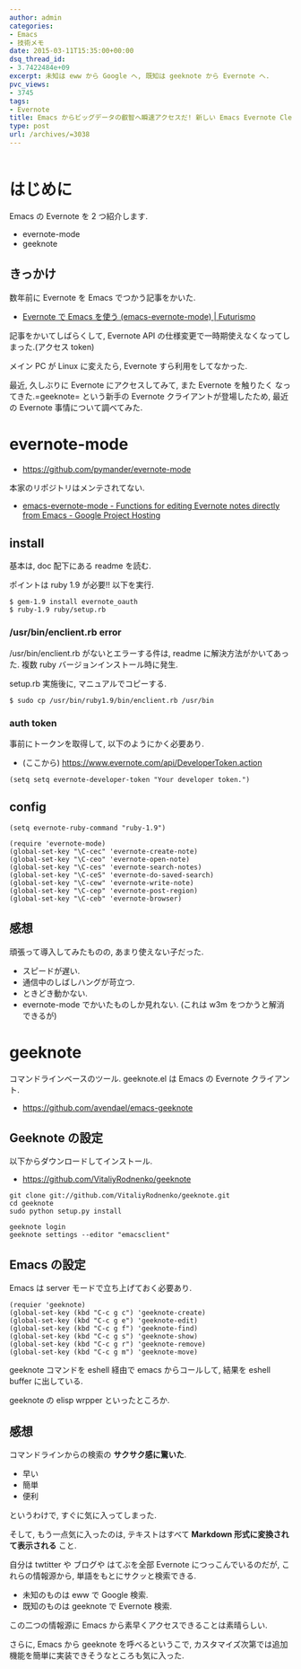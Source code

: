 ```yaml
---
author: admin
categories:
- Emacs
- 技術メモ
date: 2015-03-11T15:35:00+00:00
dsq_thread_id:
- 3.7422484e+09
excerpt: 未知は eww から Google へ, 既知は geeknote から Evernote へ.
pvc_views:
- 3745
tags:
- Evernote
title: Emacs からビッグデータの叡智へ瞬速アクセスだ! 新しい Emacs Evernote Cleient の geeknote がイイ
type: post
url: /archives/=3038
---
```


<img alt="" src="http://futurismo.biz/wp-content/uploads/emacs_logo.jpg"/>

はじめに
========

Emacs の Evernote を 2 つ紹介します.

-   evernote-mode
-   geeknote

きっかけ
--------

数年前に Evernote を Emacs でつかう記事をかいた.

-   [Evernote で Emacs を使う (emacs-evernote-mode) |
    Futurismo](http://futurismo.biz/archives/717)

記事をかいてしばらくして, Evernote API
の仕様変更で一時期使えなくなってしまった.(アクセス token)

メイン PC が Linux に変えたら, Evernote すら利用をしてなかった.

最近, 久しぶりに Evernote にアクセスしてみて, また Evernote を触りたく
なってきた.=geeknote= という新手の Evernote クライアントが登場したため,
最近の Evernote 事情について調べてみた.

evernote-mode
=============

-   <https://github.com/pymander/evernote-mode>

本家のリポジトリはメンテされてない.

-   [emacs-evernote-mode - Functions for editing Evernote notes directly
    from Emacs - Google Project
    Hosting](https://code.google.com/p/emacs-evernote-mode/)

install
-------

基本は, doc 配下にある readme を読む.

ポイントは ruby 1.9 が必要!! 以下を実行.

``` {.commonlisp}
$ gem-1.9 install evernote_oauth
$ ruby-1.9 ruby/setup.rb
```

### /usr/bin/enclient.rb error

/usr/bin/enclient.rb がないとエラーする件は, readme
に解決方法がかいてあった. 複数 ruby バージョンインストール時に発生.

setup.rb 実施後に, マニュアルでコピーする.

``` {.bash}
$ sudo cp /usr/bin/ruby1.9/bin/enclient.rb /usr/bin
```

### auth token

事前にトークンを取得して, 以下のようにかく必要あり.

-   (ここから) <https://www.evernote.com/api/DeveloperToken.action>

``` {.text}
(setq setq evernote-developer-token "Your developer token.")
```

config
------

``` {.commonlisp}
(setq evernote-ruby-command "ruby-1.9")

(require 'evernote-mode)
(global-set-key "\C-cec" 'evernote-create-note)
(global-set-key "\C-ceo" 'evernote-open-note)
(global-set-key "\C-ces" 'evernote-search-notes)
(global-set-key "\C-ceS" 'evernote-do-saved-search)
(global-set-key "\C-cew" 'evernote-write-note)
(global-set-key "\C-cep" 'evernote-post-region)
(global-set-key "\C-ceb" 'evernote-browser)
```

感想
----

頑張って導入してみたものの, あまり使えない子だった.

-   スピードが遅い.
-   通信中のしばしハングが苛立つ.
-   ときどき動かない.
-   evernote-mode でかいたものしか見れない. (これは w3m
    をつかうと解消できるが)

geeknote
========

コマンドラインベースのツール. geeknote.el は Emacs の Evernote
クライアント.

-   <https://github.com/avendael/emacs-geeknote>

Geeknote の設定
---------------

以下からダウンロードしてインストール.

-   <https://github.com/VitaliyRodnenko/geeknote>

``` {.bash}
git clone git://github.com/VitaliyRodnenko/geeknote.git
cd geeknote
sudo python setup.py install

geeknote login
geeknote settings --editor "emacsclient"
```

Emacs の設定
------------

Emacs は server モードで立ち上げておく必要あり.

``` {.commonlisp}
(requier 'geeknote)
(global-set-key (kbd "C-c g c") 'geeknote-create)
(global-set-key (kbd "C-c g e") 'geeknote-edit)
(global-set-key (kbd "C-c g f") 'geeknote-find)
(global-set-key (kbd "C-c g s") 'geeknote-show)
(global-set-key (kbd "C-c g r") 'geeknote-remove)
(global-set-key (kbd "C-c g m") 'geeknote-move)
```

geeknote コマンドを eshell 経由で emacs からコールして, 結果を eshell
buffer に出している.

geeknote の elisp wrpper といったところか.

感想
----

コマンドラインからの検索の **サクサク感に驚いた**.

-   早い
-   簡単
-   便利

というわけで, すぐに気に入ってしまった.

そして, もう一点気に入ったのは, テキストはすべて **Markdown
形式に変換されて表示される** こと.

自分は twtitter や ブログや はてぶを全部 Evernote
につっこんでいるのだが, これらの情報源から,
単語をもとにサクッと検索できる.

-   未知のものは eww で Google 検索.
-   既知のものは geeknote で Evernote 検索.

この二つの情報源に Emacs から素早くアクセスできることは素晴らしい.

さらに, Emacs から geeknote を呼べるというこで,
カスタマイズ次第では追加機能を簡単に実装できそうなところも気に入った.
